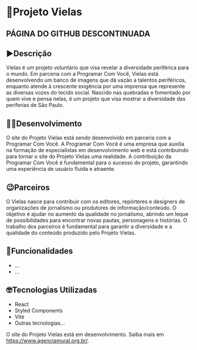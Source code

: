 # 🚧Projeto Vielas

## PÁGINA DO GITHUB DESCONTINUADA

## ▶️Descrição

Vielas é um projeto voluntário que visa revelar a diversidade periférica para o mundo. Em parceria com a Programar Com Você, Vielas está desenvolvendo um banco de imagens que dá vazão a talentos periféricos, enquanto atende à crescente exigência por uma imprensa que represente as diversas vozes do tecido social. Nascido nas quebradas e fomentado por quem vive e pensa nelas, é um projeto que visa mostrar a diversidade das periferias de São Paulo.

## 👩‍💻Desenvolvimento

O site do Projeto Vielas está sendo desenvolvido em parceria com a Programar Com Você. A Programar Com Você é uma empresa que auxilia na formação de especialistas em desenvolvimento web e está contribuindo para tornar o site do Projeto Vielas uma realidade. A contribuição da Programar Com Você é fundamental para o sucesso do projeto, garantindo uma experiência de usuário fluida e atraente.

## 😉Parceiros

O Vielas nasce para contribuir com os editores, repórteres e designers de organizações de jornalismo ou produtores de informação/conteúdo. O objetivo é ajudar no aumento da qualidade no jornalismo, abrindo um leque de possibilidades para encontrar novas pautas, personagens e histórias. O trabalho dos parceiros é fundamental para garantir a diversidade e a qualidade do conteúdo produzido pelo Projeto Vielas.

## 🚧Funcionalidades

- ...
- ...

## 🤓Tecnologias Utilizadas

- React
- Styled Components
- Vite
- Outras tecnologias...


O site do Projeto Vielas está em desenvolvimento. Saiba mais em https://www.agenciamural.org.br/.


